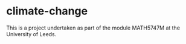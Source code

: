 # climate-change
This is a project undertaken as part of the module MATH5747M at the University of Leeds.
